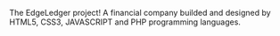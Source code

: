 The EdgeLedger project! 
A financial company builded and designed by HTML5, CSS3, JAVASCRIPT and PHP programming languages.
